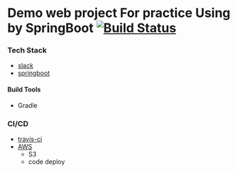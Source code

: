 # Demo web project For practice Using by SpringBoot [![Build Status](https://travis-ci.org/ria0864/spring-boot-practice.svg?branch=master)](https://travis-ci.org/ria0864/spring-boot-practice)

### Tech Stack
- [slack](https://slack.com/intl/en-kr/)
- [springboot](https://start.spring.io/)

#### Build Tools
- Gradle

### CI/CD
- [travis-ci](https://travis-ci.org/)
- [AWS](https://aws.amazon.com/)
    * S3
    * code deploy